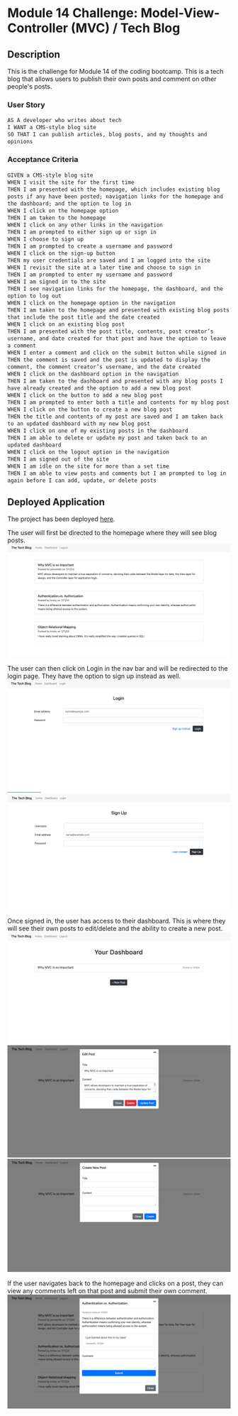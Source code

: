 # Module 14 Challenge: Model-View-Controller (MVC) / Tech Blog

## Description
This is the challenge for Module 14 of the coding bootcamp. This is a tech blog that allows users to publish their own posts and comment on other people's posts.

### User Story
```
AS A developer who writes about tech
I WANT a CMS-style blog site
SO THAT I can publish articles, blog posts, and my thoughts and opinions
```

### Acceptance Criteria
```
GIVEN a CMS-style blog site
WHEN I visit the site for the first time
THEN I am presented with the homepage, which includes existing blog posts if any have been posted; navigation links for the homepage and the dashboard; and the option to log in
WHEN I click on the homepage option
THEN I am taken to the homepage
WHEN I click on any other links in the navigation
THEN I am prompted to either sign up or sign in
WHEN I choose to sign up
THEN I am prompted to create a username and password
WHEN I click on the sign-up button
THEN my user credentials are saved and I am logged into the site
WHEN I revisit the site at a later time and choose to sign in
THEN I am prompted to enter my username and password
WHEN I am signed in to the site
THEN I see navigation links for the homepage, the dashboard, and the option to log out
WHEN I click on the homepage option in the navigation
THEN I am taken to the homepage and presented with existing blog posts that include the post title and the date created
WHEN I click on an existing blog post
THEN I am presented with the post title, contents, post creator’s username, and date created for that post and have the option to leave a comment
WHEN I enter a comment and click on the submit button while signed in
THEN the comment is saved and the post is updated to display the comment, the comment creator’s username, and the date created
WHEN I click on the dashboard option in the navigation
THEN I am taken to the dashboard and presented with any blog posts I have already created and the option to add a new blog post
WHEN I click on the button to add a new blog post
THEN I am prompted to enter both a title and contents for my blog post
WHEN I click on the button to create a new blog post
THEN the title and contents of my post are saved and I am taken back to an updated dashboard with my new blog post
WHEN I click on one of my existing posts in the dashboard
THEN I am able to delete or update my post and taken back to an updated dashboard
WHEN I click on the logout option in the navigation
THEN I am signed out of the site
WHEN I am idle on the site for more than a set time
THEN I am able to view posts and comments but I am prompted to log in again before I can add, update, or delete posts
```

## Deployed Application
The project has been deployed [here](https://tech-blog-1xzh.onrender.com/).

The user will first be directed to the homepage where they will see blog posts.
![Homepage](assets/homepage.png)

The user can then click on Login in the nav bar and will be redirected to the login page. They have the option to sign up instead as well.
![Login](assets/login.png)
![Sign Up](assets/sign-up.png)

Once signed in, the user has access to their dashboard. This is where they will see their own posts to edit/delete and the ability to create a new post.
![Dashboard](assets/dashboard.png)
![Edit or Delete Post](assets/edit-delete.png)
![Create](assets/create-post.png)

If the user navigates back to the homepage and clicks on a post, they can view any comments left on that post and submit their own comment.
![Comment](assets/comment.png)